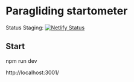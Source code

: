 # Paragliding startometer
Status Staging: [![Netlify Status](https://api.netlify.com/api/v1/badges/793264f0-2e82-4a00-83f7-dd1930ffa67d/deploy-status)](https://app.netlify.com/sites/paragliding-startometer/deploys)

## Start
npm run dev

http://localhost:3001/
